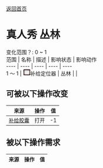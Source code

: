 [返回首页](index.md)  
# 真人秀 丛林  
变化范围？: 0 ~ 1  
范围  |  名称  |  描述  |  影响状态  |  影响动作  
----  |  ----  |  ----  |  ----  |  ----  
1 ～ 1  |  <img decoding="async" src="Sprite/Perk_TV.png" style="width:20px;">补给定位器  |  丛林  |    |    
## 可被以下操作改变  
来源  |  操作  |  值  
----  |  ----  |  ----  
[补给胶囊](TV_SupplyCapsule.md)  |  打开  |  -1  
## 被以下操作需求  
来源  |  操作  |  值  
----  |  ----  |  ----  
